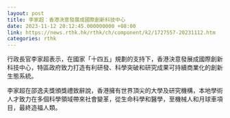 ```yaml
---
layout: post
title: 李家超︰香港決意發展成國際創新科技中心
date: 2023-11-12 20:12:45.000000000 +08:00
link: https://news.rthk.hk/rthk/ch/component/k2/1727557-20231112.htm
categories: rthk
---
```


行政長官李家超表示，在國家「十四五」規劃的支持下，香港決意發展成國際創新科技中心，特區政府致力打造有利研發、科學突破和研究成果可持續商業化的創新生態系統。

李家超在邵逸夫獎頒獎禮致辭說，香港擁有世界頂尖的大學及研究機構，本地學術人才致力在多個科學領域帶來社會變革，從生命科學和醫學，至機械人和月球車項目，最終造福人類。
